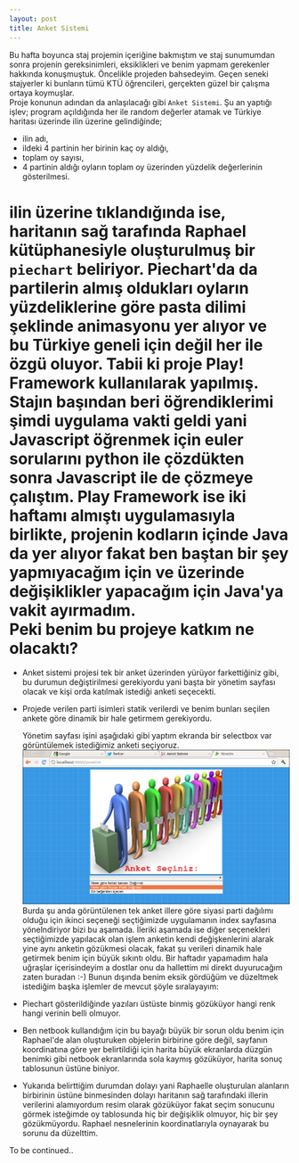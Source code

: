 ```yaml
---
layout: post
title: Anket Sistemi
---
```


   Bu hafta boyunca staj projemin içeriğine bakmıştım ve staj sunumumdan sonra projenin gereksinimleri, eksiklikleri ve  benim yapmam gerekenler hakkında konuşmuştuk. Öncelikle projeden bahsedeyim. Geçen seneki stajyerler ki bunların tümü KTÜ öğrencileri, gerçekten güzel bir çalışma ortaya koymuşlar.  
   Proje konunun adından da anlaşılacağı gibi `Anket Sistemi`. Şu an yaptığı işlev; program açıldığında her ile random değerler atamak ve Türkiye haritası üzerinde ilin üzerine gelindiğinde;  

+ ilin adı,  
+ ildeki 4 partinin her birinin kaç oy aldığı,  
+ toplam oy sayısı,  
+ 4 partinin aldığı oyların toplam oy üzerinden yüzdelik değerlerinin gösterilmesi.  

ilin üzerine tıklandığında ise, haritanın sağ tarafında Raphael kütüphanesiyle oluşturulmuş bir `piechart` beliriyor. Piechart'da da partilerin almış oldukları oyların yüzdeliklerine göre pasta dilimi şeklinde animasyonu yer alıyor ve bu Türkiye geneli için değil her ile özgü oluyor. Tabii ki proje Play! Framework kullanılarak yapılmış. Stajın başından beri öğrendiklerimi şimdi uygulama vakti geldi yani Javascript öğrenmek için euler sorularını python ile çözdükten sonra Javascript ile de çözmeye çalıştım. Play Framework ise iki haftamı almıştı uygulamasıyla birlikte, projenin kodların içinde Java da yer alıyor fakat ben baştan bir şey yapmıyacağım için ve üzerinde değişiklikler yapacağım için Java'ya vakit ayırmadım.  
Peki benim bu projeye katkım ne olacaktı?  
=========================================     
- Anket sistemi projesi tek bir anket üzerinden yürüyor farkettiğiniz gibi, bu durumun değiştirilmesi gerekiyordu yani başta bir yönetim sayfası olacak ve kişi orda katılmak istediği anketi seçecekti.  
- Projede verilen parti isimleri statik verilerdi ve benim bunları seçilen ankete göre dinamik bir hale getirmem gerekiyordu.  

   Yönetim sayfası işini aşağıdaki gibi yaptım ekranda bir selectbox var görüntülemek istediğimiz anketi seçiyoruz.  
![yonetim](https://github.com/Seylul/seylul.github.com/raw/master/chrome/yonetim.png)  
   Burda şu anda görüntülenen tek anket illere göre siyasi parti dağılımı olduğu için ikinci seçeneği seçtiğimizde uygulamanın index sayfasına yönelndiriyor bizi bu aşamada. İleriki aşamada ise diğer seçenekleri seçtiğimizde yapılacak olan işlem anketin kendi değişkenlerini alarak yine aynı anketin gözükmesi olacak, fakat şu verileri dinamik hale getirmek benim için büyük sıkıntı oldu. Bir haftadır yapamadım hala uğraşlar içerisindeyim a dostlar onu da hallettim mi direkt duyurucağım zaten buradan :-) Bunun dışında benim eksik gördüğüm ve düzeltmek istediğim başka işlemler de mevcut şöyle sıralayayım:  
- Piechart gösterildiğinde yazıları üstüste binmiş gözüküyor hangi renk hangi verinin belli olmuyor.  
- Ben netbook kullandığım için bu bayağı büyük bir sorun oldu benim için Raphael'de alan oluşturuken objelerin birbirine göre değil, sayfanın koordinatına göre yer belirtildiği için harita büyük ekranlarda düzgün benimki gibi netbook ekranlarında sola kaymış gözüküyor, harita sonuç tablosunun üstüne biniyor.  
- Yukarıda belirttiğim durumdan dolayı yani Raphaelle oluşturulan alanların birbirinin üstüne binmesinden dolayı haritanın sağ tarafındaki illerin verilerini alamıyordum resim olarak gözüküyor fakat seçim sonucunu görmek isteğimde oy tablosunda hiç bir değişiklik olmuyor, hiç bir şey gözükmüyordu. Raphael nesnelerinin koordinatlarıyla oynayarak bu sorunu da düzelttim.  

To be continued..

	

























 
